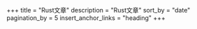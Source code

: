 +++
title = "Rust文章"
description = "Rust文章"
sort_by = "date"
pagination_by = 5
insert_anchor_links = "heading"
+++

